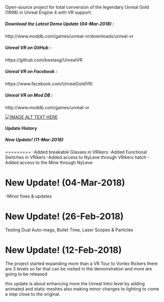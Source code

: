 Open-source project for total conversion of the legendary Unreal Gold (1998) in Unreal Engine 4 with VR support. 

<h5>Download the Latest Demo Update (04-Mar-2018) :</h5>
http://www.moddb.com/games/unreal-vr/downloads/unreal-vr

<h5>Unreal VR on GitHub :</h5>
https://github.com/kwstasg/UnrealVR

<h5>Unreal VR on Facebook :</h5>
https://www.facebook.com/UnrealGoldVR/

<h5>Unreal VR on Mod DB :</h5>
http://www.moddb.com/games/unreal-vr

<br>


[![IMAGE ALT TEXT HERE](https://raw.githubusercontent.com/kwstasg/UnrealVR/master/Content/Splash/EdSplash.png)](https://www.youtube.com/watch?v=jFP_eGd76uI)


<h4>Update History</h4>

<h5>New Update! (11-Mar-2018)</h5>
=========
-Added breakable Glasses in VRikers
-Added Functional Switches in VRikers
-Added access to NyLeve through VRikers hatch
-Added access to the Mine through NyLeve 

New Update! (04-Mar-2018)
=========
-Minor fixes & updates


New Update! (26-Feb-2018)
==========
Testing Dual Auto-mags, Bullet Time, Laser Scopes & Particles


New Update! (12-Feb-2018)
==========
The project started expanding more than a VR Tour to Vortex Rickers 
there are 3 levels so far that can be visited in the demonstration and more are going to be released 

this update is about enhancing more the Unreal Intro level by adding animated and static meshes also making minor changes to lighting to come a step close to the original.

